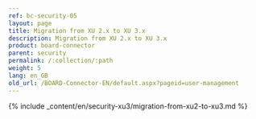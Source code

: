 ```yaml
---
ref: bc-security-05
layout: page
title: Migration from XU 2.x to XU 3.x
description: Migration from XU 2.x to XU 3.x
product: board-connector
parent: security
permalink: /:collection/:path
weight: 5
lang: en_GB
old_url: /BOARD-Connector-EN/default.aspx?pageid=user-management
---
```

{% include _content/en/security-xu3/migration-from-xu2-to-xu3.md %}

